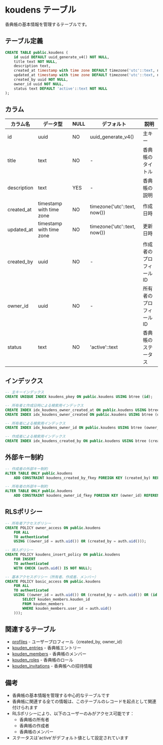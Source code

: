 # koudens テーブル

香典帳の基本情報を管理するテーブルです。

## テーブル定義

```sql
CREATE TABLE public.koudens (
    id uuid DEFAULT uuid_generate_v4() NOT NULL,
    title text NOT NULL,
    description text,
    created_at timestamp with time zone DEFAULT timezone('utc'::text, now()) NOT NULL,
    updated_at timestamp with time zone DEFAULT timezone('utc'::text, now()) NOT NULL,
    created_by uuid NOT NULL,
    owner_id uuid NOT NULL,
    status text DEFAULT 'active'::text NOT NULL
);
```

## カラム

| カラム名 | データ型 | NULL | デフォルト | 説明 |
|---------|----------|------|------------|------|
| id | uuid | NO | uuid_generate_v4() | 主キー |
| title | text | NO | - | 香典帳のタイトル |
| description | text | YES | - | 香典帳の説明 |
| created_at | timestamp with time zone | NO | timezone('utc'::text, now()) | 作成日時 |
| updated_at | timestamp with time zone | NO | timezone('utc'::text, now()) | 更新日時 |
| created_by | uuid | NO | - | 作成者のプロフィールID |
| owner_id | uuid | NO | - | 所有者のプロフィールID |
| status | text | NO | 'active'::text | 香典帳のステータス |

## インデックス

```sql
-- 主キーインデックス
CREATE UNIQUE INDEX koudens_pkey ON public.koudens USING btree (id);

-- 所有者と作成日時による検索用インデックス
CREATE INDEX idx_koudens_owner_created_at ON public.koudens USING btree (owner_id, created_at DESC);
CREATE INDEX idx_koudens_owner_created ON public.koudens USING btree (owner_id, created_at DESC);

-- 所有者による検索用インデックス
CREATE INDEX idx_koudens_owner_id ON public.koudens USING btree (owner_id);

-- 作成者による検索用インデックス
CREATE INDEX idx_koudens_created_by ON public.koudens USING btree (created_by);
```

## 外部キー制約

```sql
-- 作成者の外部キー制約
ALTER TABLE ONLY public.koudens
    ADD CONSTRAINT koudens_created_by_fkey FOREIGN KEY (created_by) REFERENCES public.profiles(id);

-- 所有者の外部キー制約
ALTER TABLE ONLY public.koudens
    ADD CONSTRAINT koudens_owner_id_fkey FOREIGN KEY (owner_id) REFERENCES public.profiles(id);
```

## RLSポリシー

```sql
-- 所有者アクセスポリシー
CREATE POLICY owner_access ON public.koudens
    FOR ALL
    TO authenticated
    USING ((owner_id = auth.uid()) OR (created_by = auth.uid()));

-- 挿入ポリシー
CREATE POLICY koudens_insert_policy ON public.koudens
    FOR INSERT
    TO authenticated
    WITH CHECK (auth.uid() IS NOT NULL);

-- 基本アクセスポリシー（所有者、作成者、メンバー）
CREATE POLICY basic_access ON public.koudens
    FOR ALL
    TO authenticated
    USING ((owner_id = auth.uid()) OR (created_by = auth.uid()) OR (id IN (
        SELECT kouden_members.kouden_id
        FROM kouden_members
        WHERE kouden_members.user_id = auth.uid()
    )));
```

## 関連するテーブル

- [profiles](./profiles.md) - ユーザープロフィール（created_by, owner_id）
- [kouden_entries](./kouden_entries.md) - 香典帳エントリー
- [kouden_members](./kouden_members.md) - 香典帳のメンバー
- [kouden_roles](./kouden_roles.md) - 香典帳のロール
- [kouden_invitations](./kouden_invitations.md) - 香典帳への招待情報

## 備考

- 香典帳の基本情報を管理する中心的なテーブルです
- 香典帳に関連する全ての情報は、このテーブルのレコードを起点として関連付けられます
- RLSポリシーにより、以下のユーザーのみがアクセス可能です：
  - 香典帳の所有者
  - 香典帳の作成者
  - 香典帳のメンバー
- ステータスは'active'がデフォルト値として設定されています 